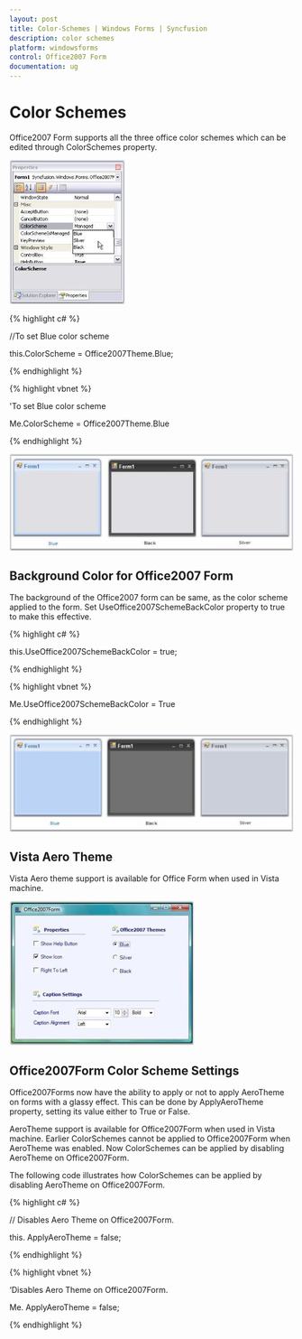 ```yaml
---
layout: post
title: Color-Schemes | Windows Forms | Syncfusion
description: color schemes
platform: windowsforms
control: Office2007 Form
documentation: ug
---
```


# Color Schemes

Office2007 Form supports all the three office color schemes which can be edited through ColorSchemes property.

![](Color-Schemes_images/Color-Schemes_img1.jpeg)

{% highlight c# %}

//To set Blue color scheme

this.ColorScheme = Office2007Theme.Blue;

{% endhighlight %}

{% highlight vbnet %}

'To set Blue color scheme

Me.ColorScheme = Office2007Theme.Blue

{% endhighlight %}

![](Color-Schemes_images/Color-Schemes_img2.jpeg)


## Background Color for Office2007 Form

The background of the Office2007 form can be same, as the color scheme applied to the form. Set UseOffice2007SchemeBackColor property to true to make this effective.


{% highlight c# %}

this.UseOffice2007SchemeBackColor = true;

{% endhighlight %}

{% highlight vbnet %}

Me.UseOffice2007SchemeBackColor = True

{% endhighlight %}

![](Color-Schemes_images/Color-Schemes_img3.jpeg)

## Vista Aero Theme

Vista Aero theme support is available for Office Form when used in Vista machine.

![](Color-Schemes_images/Color-Schemes_img4.jpeg)

## Office2007Form Color Scheme Settings

Office2007Forms now have the ability to apply or not to apply AeroTheme on forms with a glassy effect. This can be done by ApplyAeroTheme property, setting its value either to True or False.

AeroTheme support is available for Office2007Form when used in Vista machine. Earlier ColorSchemes cannot be applied to Office2007Form when AeroTheme was enabled. Now ColorSchemes can be applied by disabling AeroTheme on Office2007Form. 

The following code illustrates how ColorSchemes can be applied by disabling AeroTheme on Office2007Form.


{% highlight c# %}

// Disables Aero Theme on Office2007Form.

this. ApplyAeroTheme = false;

{% endhighlight %}

{% highlight vbnet %}

‘Disables Aero Theme on Office2007Form.

Me. ApplyAeroTheme = false;

{% endhighlight %}